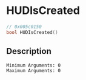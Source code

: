 # HUDIsCreated
```c
// 0x005c0150
bool HUDIsCreated()
```
## Description
```
Minimum Arguments: 0
Maximum Arguments: 0
```

